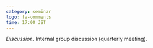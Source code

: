 ```yaml
---
category: seminar
logo: fa-comments
time: 17:00 JST
---
```


*Discussion.* Internal group discussion (quarterly meeting).

